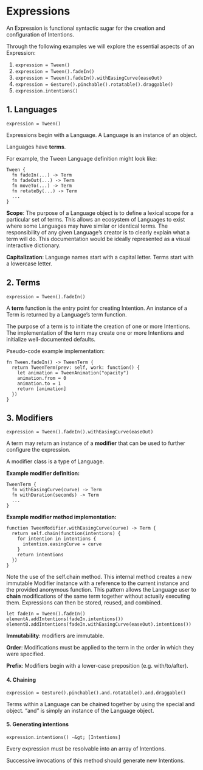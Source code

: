 # Expressions

An Expression is functional syntactic sugar for the creation and configuration of Intentions.

Through the following examples we will explore the essential aspects of an Expression:

1. `expression = Tween()`
2. `expression = Tween().fadeIn()`
3. `expression = Tween().fadeIn().withEasingCurve(easeOut)`
4. `expression = Gesture().pinchable().rotatable().draggable()`
5. `expression.intentions()`

## 1. Languages

    expression = Tween()

Expressions begin with a Language. A Language is an instance of an object.

Languages have **terms**.

For example, the Tween Language definition might look like:

    Tween {
      fn fadeIn(...) -> Term
      fn fadeOut(...) -> Term
      fn moveTo(...) -> Term
      fn rotateBy(...) -> Term
      ...
    }

**Scope**: The purpose of a Language object is to define a lexical scope for a particular set of terms. This allows an ecosystem of Languages to exist where some Languages may have similar or identical terms. The responsibility of any given Language’s creator is to clearly explain what a term will do. This documentation would be ideally represented as a visual interactive dictionary.

**Capitalization**: Language names start with a capital letter. Terms start with a lowercase letter.

## 2. Terms

    expression = Tween().fadeIn()

A **term** function is the entry point for creating Intention. An instance of a Term is returned by a Language’s term function.

The purpose of a term is to initiate the creation of one or more Intentions. The implementation of the term may create one or more Intentions and initialize well-documented defaults.

Pseudo-code example implementation:

    fn Tween.fadeIn() -> TweenTerm {
      return TweenTerm(prev: self, work: function() {
        let animation = TweenAnimation("opacity")
        animation.from = 0
        animation.to = 1
        return [animation]
      })
    }

## 3. Modifiers

    expression = Tween().fadeIn().withEasingCurve(easeOut)

A term may return an instance of a **modifier** that can be used to further configure the expression.

A modifier class is a type of Language.

**Example modifier definition:**

    TweenTerm {
      fn withEasingCurve(curve) -> Term
      fn withDuration(seconds) -> Term
      ...
    }

**Example modifier method implementation:**

    function TweenModifier.withEasingCurve(curve) -> Term {
      return self.chain(function(intentions) {
        for intention in intentions {
          intention.easingCurve = curve
        }
        return intentions
      })
    }

Note the use of the self.chain method. This internal method creates a new immutable Modifier instance with a reference to the current instance and the provided anonymous function. This pattern allows the Language user to **chain** modifications of the same term together without actually executing them. Expressions can then be stored, reused, and combined.

    let fadeIn = Tween().fadeIn()
    elementA.addIntentions(fadeIn.intentions())
    elementB.addIntentions(fadeIn.withEasingCurve(easeOut).intentions())

**Immutability**: modifiers are immutable.

**Order**: Modifications must be applied to the term in the order in which they were specified.

**Prefix**: Modifiers begin with a lower-case preposition (e.g. with/to/after).

#### 4. Chaining

    expression = Gesture().pinchable().and.rotatable().and.draggable()

Terms within a Language can be chained together by using the special and object. “and” is simply an instance of the Language object.

#### 5. Generating intentions

    expression.intentions() -&gt; [Intentions]

Every expression must be resolvable into an array of Intentions.

Successive invocations of this method should generate new Intentions.